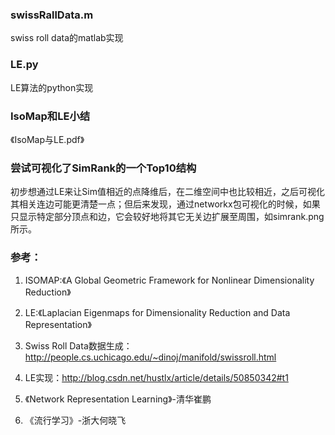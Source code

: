 ### swissRallData.m 
swiss roll data的matlab实现
### LE.py
LE算法的python实现
### IsoMap和LE小结
《IsoMap与LE.pdf》
### 尝试可视化了SimRank的一个Top10结构
初步想通过LE来让Sim值相近的点降维后，在二维空间中也比较相近，之后可视化其相关连边可能更清楚一点；但后来发现，通过networkx包可视化的时候，如果只显示特定部分顶点和边，它会较好地将其它无关边扩展至周围，如simrank.png所示。


### 参考：
1. ISOMAP:《A Global Geometric Framework for Nonlinear Dimensionality Reduction》

2. LE:《Laplacian Eigenmaps for Dimensionality Reduction and Data Representation》

3. Swiss Roll Data数据生成：http://people.cs.uchicago.edu/~dinoj/manifold/swissroll.html

4. LE实现：http://blog.csdn.net/hustlx/article/details/50850342#t1

5. 《Network Representation Learning》-清华崔鹏

6. 《流行学习》-浙大何晓飞




